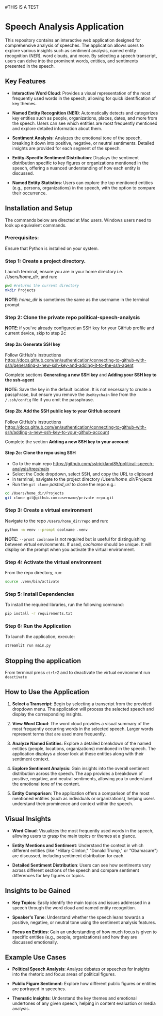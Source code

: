 #THIS IS A TEST
# Speech Analysis Application

This repository contains an interactive web application designed for comprehensive analysis of speeches. The application allows users to explore various insights such as sentiment analysis, named entity recognition (NER), word clouds, and more. By selecting a speech transcript, users can delve into the prominent words, entities, and sentiments presented in the speech.

## Key Features
- **Interactive Word Cloud**: Provides a visual representation of the most frequently used words in the speech, allowing for quick identification of key themes.
  
- **Named Entity Recognition (NER)**: Automatically detects and categorizes key entities such as people, organizations, places, dates, and more from the speech. Users can see which entities are most frequently mentioned and explore detailed information about them.
  
- **Sentiment Analysis**: Analyzes the emotional tone of the speech, breaking it down into positive, negative, or neutral sentiments. Detailed insights are provided for each segment of the speech.

- **Entity-Specific Sentiment Distribution**: Displays the sentiment distribution specific to key figures or organizations mentioned in the speech, offering a nuanced understanding of how each entity is discussed.

- **Named Entity Statistics**: Users can explore the top mentioned entities (e.g., persons, organizations) in the speech, with the option to compare their occurrence.

## Installation and Setup
The commands below are directed at Mac users. Windows users need to look up equivalent commands.

### Prerequisites:
Ensure that Python is installed on your system. 

### Step 1: Create a project directory.
Launch terminal, ensure you are in your home directory i.e. /Users/*home_dir*, and run:
```bash
pwd #returns the current directory
mkdir Projects
```
**NOTE**: *home_dir* is sometimes the same as the username in the terminal prompt

### Step 2: Clone the private repo political-speech-analysis
**NOTE**: if you've already configured an SSH key for your GitHub profile and current device, skip to step 2c

#### Step 2a: Generate SSH key
Follow GitHub's instructions <https://docs.github.com/en/authentication/connecting-to-github-with-ssh/generating-a-new-ssh-key-and-adding-it-to-the-ssh-agent>

Complete sections **Generating a new SSH key** and **Adding your SSH key to the ssh-agent**

**NOTE**: Save the key in the default location. It is not necessary to create a passphrase, but ensure you remove the `UseKeychain` line
from the `/.ssh/config` file if you omit the passphrase.

#### Step 2b: Add the SSH public key to your GitHub account
Follow GitHub's instructions <https://docs.github.com/en/authentication/connecting-to-github-with-ssh/adding-a-new-ssh-key-to-your-github-account>

Complete the section **Adding a new SSH key to your account**

#### Step 2c: Clone the repo using SSH
- Go to the main repo <https://github.com/sstrickland85/political-speech-analysis/tree/main>
- Select the Code dropdown, select SSH, and copy the URL to clipboard
- In terminal, navigate to the project directory /Users/*home_dir*/Projects
- Run the `git clone` *pasted_url* to clone the repo e.g.:
```bash
cd /Users/home_dir/Projects
git clone git@github.com:username/private-repo.git
```

### Step 3: Create a virtual environment
Navigate to the repo `/Users/home_dir/repo` and run:
```bash
python -m venv --prompt coolname .venv
```

**NOTE**: `--promt coolname` is not required but is useful for distinguishing between virtual environments. If used, *coolname* should be unique. It will display on the prompt when you activate the virtual environment.

### Step 4: Activate the virtual environment
From the repo directory, run:
```bash
source .venv/bin/activate
```

### Step 5: Install Dependencies
To install the required libraries, run the following command:
```bash
pip install -r requirements.txt
```

### Step 6: Run the Application
To launch the application, execute:
```bash
streamlit run main.py
```

## Stopping the application
From terminal press `ctrl+Z` and to deactivate the virtual environment run `deactivate`

## How to Use the Application
1. **Select a Transcript**: Begin by selecting a transcript from the provided dropdown menu. The application will process the selected speech and display the corresponding insights.
  
2. **View Word Cloud**: The word cloud provides a visual summary of the most frequently occurring words in the selected speech. Larger words represent terms that are used more frequently.

3. **Analyze Named Entities**: Explore a detailed breakdown of the named entities (people, locations, organizations) mentioned in the speech. The application displays a closer look at these entities along with their sentiment context.

4. **Explore Sentiment Analysis**: Gain insights into the overall sentiment distribution across the speech. The app provides a breakdown of positive, negative, and neutral sentiments, allowing you to understand the emotional tone of the content.

5. **Entity Comparison**: The application offers a comparison of the most mentioned entities (such as individuals or organizations), helping users understand their prominence and context within the speech.

## Visual Insights 
- **Word Cloud**: Visualizes the most frequently used words in the speech, allowing users to grasp the main topics or themes at a glance.

- **Entity Mentions and Sentiment**: Understand the context in which different entities (like "Hillary Clinton," "Donald Trump," or "Obamacare") are discussed, including sentiment distribution for each.

- **Detailed Sentiment Distribution**: Users can see how sentiments vary across different sections of the speech and compare sentiment differences for key figures or topics.

## Insights to be Gained
- **Key Topics**: Easily identify the main topics and issues addressed in a speech through the word cloud and named entity recognition.
  
- **Speaker's Tone**: Understand whether the speech leans towards a positive, negative, or neutral tone using the sentiment analysis features.
  
- **Focus on Entities**: Gain an understanding of how much focus is given to specific entities (e.g., people, organizations) and how they are discussed emotionally.

## Example Use Cases
- **Political Speech Analysis**: Analyze debates or speeches for insights into the rhetoric and focus areas of political figures.
  
- **Public Figure Sentiment**: Explore how different public figures or entities are portrayed in speeches.
  
- **Thematic Insights**: Understand the key themes and emotional undertones of any given speech, helping in content evaluation or media analysis.
